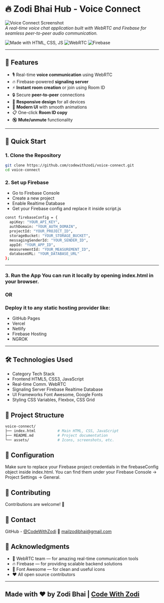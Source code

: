 # 🔥 Zodi Bhai Hub - Voice Connect

![Voice Connect Screenshot](https://imagekit.io/tools/asset-public-link?detail=%7B%22name%22%3A%22Screenshot%202025-05-07%20192714.png%22%2C%22type%22%3A%22image%2Fpng%22%2C%22signedurl_expire%22%3A%222028-05-06T14%3A21%3A05.084Z%22%2C%22signedUrl%22%3A%22https%3A%2F%2Fmedia-hosting.imagekit.io%2F9f91bd2e35204375%2FScreenshot%25202025-05-07%2520192714.png%3FExpires%3D1841235665%26Key-Pair-Id%3DK2ZIVPTIP2VGHC%26Signature%3DckfJc6mqxBXG0p-dmWDp7sYNvr6PI1qEoqa9BJAn2DQgGdPDzmk2KvO15qophdaFUoVIMbcxwG7bgIpFm-mU2YUsCNN068N3UYpVFmrvRt8ah5yd9qQRGyIpnFD6FnbabBWgc5OSpZCozJjC8nTvLm~Cnna82QKbC8AoiFVH5Wc8I75LTgkJxKlA8Y75TIMnLTHb4holRSAgc-ssvdlPhxu8FgZJuU5ZhmqP39e~2XtbWLV51kjAj5hcCVKoWWiC2bMWiYDfNAmyjiSfkK3hN9HB-cVkVtTAlGfuWJvCwtU4v0h9Ht0bVokjFXfJuQ0uzjLghXdh9Q1Rr7BjQBVL6A__%22%7D)  
*A real-time voice chat application built with WebRTC and Firebase for seamless peer-to-peer audio communication.*

![Made with HTML, CSS, JS](https://img.shields.io/badge/Made%20with-HTML%2FCSS%2FJS-orange)
![WebRTC](https://img.shields.io/badge/WebRTC-Enabled-green)
![Firebase](https://img.shields.io/badge/Firebase-RealtimeDB-yellow)
  
---

## 🌟 Features

- 🎙️ Real-time **voice communication** using WebRTC  
- 🔥 Firebase-powered **signaling server**  
- ⚡ **Instant room creation** or join using Room ID  
- 🔒 Secure **peer-to-peer** connections  
- 📱 **Responsive design** for all devices  
- 🎨 **Modern UI** with smooth animations  
- 📋 One-click **Room ID copy**  
- 🔇 **Mute/unmute** functionality  

---

## 🚀 Quick Start

### 1. Clone the Repository

```bash
git clone https://github.com/codewithzodi/voice-connect.git
cd voice-connect
```
### 2. Set up Firebase
- Go to Firebase Console
- Create a new project
- Enable Realtime Database
- Get your Firebase config and replace it inside script.js

```bash
const firebaseConfig = {
  apiKey: "YOUR_API_KEY",
  authDomain: "YOUR_AUTH_DOMAIN",
  projectId: "YOUR_PROJECT_ID",
  storageBucket: "YOUR_STORAGE_BUCKET",
  messagingSenderId: "YOUR_SENDER_ID",
  appId: "YOUR_APP_ID",
  measurementId: "YOUR_MEASUREMENT_ID",
  databaseURL: "YOUR_DATABASE_URL"
};
```


---
### 3. Run the App You can run it locally by opening index.html in your browser.
### OR
### Deploy it to any static hosting provider like:

- GitHub Pages
- Vercel
- Netlify
- Firebase Hosting
- NGROK
---

## 🛠️ Technologies Used
- Category	Tech Stack
- Frontend	HTML5, CSS3, JavaScript
- Real-time Comm.	WebRTC
- Signaling Server	Firebase Realtime Database
- UI Frameworks	Font Awesome, Google Fonts
- Styling	CSS Variables, Flexbox, CSS Grid

## 📂 Project Structure

```bash
voice-connect/
├── index.html          # Main HTML, CSS, JavaScript
├── README.md           # Project documentation
└── assets/             # Icons, screenshots, etc.
```

## 🔧 Configuration
Make sure to replace your Firebase project credentials in the firebaseConfig object inside index.html.
You can find them under your Firebase Console → Project Settings → General.

## 🤝 Contributing
Contributions are welcome! 🎉

## 📧 Contact
GitHub - [@CodeWithZodi](https://github.com/codewithzodi)
📩 mailzodibhai@gmail.com

## 🙏 Acknowledgments
- 🧠 WebRTC team — for amazing real-time communication tools
- 🔥 Firebase — for providing scalable backend solutions
- 🎨 Font Awesome — for clean and useful icons
- ❤️ All open source contributors

---
Made with ❤️ by Zodi Bhai | [Code With Zodi](https://github.com/codewithzodi)
---
